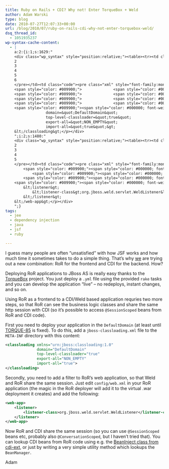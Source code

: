 ```yaml
---
title: Ruby on Rails + CDI? Why not! Enter TorqueBox + Weld
author: Adam Warski
type: blog
date: 2010-07-27T12:07:33+00:00
url: /blog/2010/07/ruby-on-rails-cdi-why-not-enter-torquebox-weld/
dsq_thread_id:
  - 1051935237
wp-syntax-cache-content:
  - |
    a:2:{i:1;s:1629:"
    <div class="wp_syntax" style="position:relative;"><table><tr><td class="line_numbers"><pre>1
    2
    3
    4
    5
    6
    </pre></td><td class="code"><pre class="xml" style="font-family:monospace;"><span style="color: #009900;"><span style="color: #000000; font-weight: bold;">&lt;classloading</span> <span style="color: #000066;">xmlns</span>=<span style="color: #ff0000;">&quot;urn:jboss:classloading:1.0&quot;</span></span>
    <span style="color: #009900;">              <span style="color: #000066;">domain</span>=<span style="color: #ff0000;">&quot;DefaultDomain&quot;</span></span>
    <span style="color: #009900;">              <span style="color: #000066;">top-level-classloader</span>=<span style="color: #ff0000;">&quot;true&quot;</span></span>
    <span style="color: #009900;">              <span style="color: #000066;">export-all</span>=<span style="color: #ff0000;">&quot;NON_EMPTY&quot;</span></span>
    <span style="color: #009900;">              <span style="color: #000066;">import-all</span>=<span style="color: #ff0000;">&quot;true&quot;</span><span style="color: #000000; font-weight: bold;">&gt;</span></span>
    <span style="color: #009900;"><span style="color: #000000; font-weight: bold;">&lt;/classloading<span style="color: #000000; font-weight: bold;">&gt;</span></span></span></pre></td></tr></table><p class="theCode" style="display:none;">&lt;classloading xmlns=&quot;urn:jboss:classloading:1.0&quot;
                  domain=&quot;DefaultDomain&quot;
                  top-level-classloader=&quot;true&quot;
                  export-all=&quot;NON_EMPTY&quot;
                  import-all=&quot;true&quot;&gt;
    &lt;/classloading&gt;</p></div>
    ";i:2;s:1480:"
    <div class="wp_syntax" style="position:relative;"><table><tr><td class="line_numbers"><pre>1
    2
    3
    4
    5
    </pre></td><td class="code"><pre class="xml" style="font-family:monospace;"><span style="color: #009900;"><span style="color: #000000; font-weight: bold;">&lt;web-app<span style="color: #000000; font-weight: bold;">&gt;</span></span></span>
        <span style="color: #009900;"><span style="color: #000000; font-weight: bold;">&lt;listener<span style="color: #000000; font-weight: bold;">&gt;</span></span></span>
            <span style="color: #009900;"><span style="color: #000000; font-weight: bold;">&lt;listener-class<span style="color: #000000; font-weight: bold;">&gt;</span></span></span>org.jboss.weld.servlet.WeldListener<span style="color: #009900;"><span style="color: #000000; font-weight: bold;">&lt;/listener-class<span style="color: #000000; font-weight: bold;">&gt;</span></span></span>
        <span style="color: #009900;"><span style="color: #000000; font-weight: bold;">&lt;/listener<span style="color: #000000; font-weight: bold;">&gt;</span></span></span>
    <span style="color: #009900;"><span style="color: #000000; font-weight: bold;">&lt;/web-app<span style="color: #000000; font-weight: bold;">&gt;</span></span></span></pre></td></tr></table><p class="theCode" style="display:none;">&lt;web-app&gt;
        &lt;listener&gt;
            &lt;listener-class&gt;org.jboss.weld.servlet.WeldListener&lt;/listener-class&gt;
        &lt;/listener&gt;
    &lt;/web-app&gt;</p></div>
    ";}
tags:
  - jee
  - dependency injection
  - java
  - jsf
  - ruby

---
```

I guess many people are often &#8220;unsatisfied&#8221; with how JSF works and how much time it sometimes takes to do a simple thing. That&#8217;s why [we][1] are trying out a new combination: RoR for the frontend and CDI for the backend. How?

Deploying RoR applications to JBoss AS is really easy thanks to the [TorqueBox][2] project. You just deploy a `.yml` file using the provided `rake` tasks and you can develop the application &#8220;live&#8221; &#8211; no redeploys, instant changes, and so on.

Using RoR as a frontend to a CDI/Weld based application requries two more steps, so that RoR can see the business logic classes and share the same http session with CDI (so it&#8217;s possible to access `@SessionScoped` beans from RoR and CDI code). 

First you need to deploy your application in the `DefaultDomain` (at least until [TORQUE-85][3] is fixed). To do this, add a `jboss-classloading.xml` file to the `META-INF` directory with this content:
```xml
<classloading xmlns="urn:jboss:classloading:1.0"
              domain="DefaultDomain"
              top-level-classloader="true"
              export-all="NON_EMPTY"
              import-all="true">
</classloading>
```

Secondly, you need to add a filter to RoR&#8217;s web application, so that Weld and RoR share the same session. Just edit `config/web.xml` in your RoR application (the magic in the RoR deployer will add it to the virtual .war deployment it creates) and add the following:
```xml
<web-app>
    <listener>
        <listener-class>org.jboss.weld.servlet.WeldListener</listener-class>
    </listener>
</web-app>
```

Now RoR and CDI share the same session (so you can use `@SessionScoped` beans etc, probably also `@ConversationScoped`, but I haven&#8217;t tried that). You can lookup CDI beans from RoR code using e.g. the [BeanInject class from cdi-ext][4], or just by writing a very simple utility method which lookups the `BeanManager`.

Adam

 [1]: http://www.softwaremill.eu
 [2]: http://www.torquebox.com/
 [3]: https://jira.jboss.org/browse/TORQUE-85
 [4]: http://github.com/adamw/cdiext
